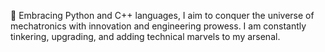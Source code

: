 🚀 Embracing Python and C++ languages, I aim to conquer the universe of mechatronics with innovation and engineering prowess. I am constantly tinkering, upgrading, and adding technical marvels to my arsenal.
